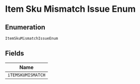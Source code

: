 
# Item Sku Mismatch Issue Enum

## Enumeration

`ItemSkuMismatchIssueEnum`

## Fields

| Name |
|  --- |
| `iTEMSKUMISMATCH` |


